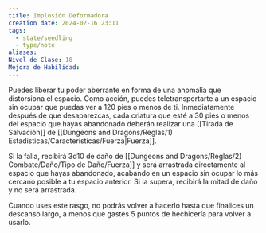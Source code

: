 ```yaml
---
title: Implosión Deformadora
creation date: 2024-02-16 23:11
tags:
  - state/seedling
  - type/note
aliases: 
Nivel de Clase: 18
Mejora de Habilidad:
---
```

Puedes liberar tu poder aberrante en forma de una anomalía que distorsiona el espacio. Como
acción, puedes teletransportarte a un espacio sin ocupar que puedas ver a 120 pies o menos de ti.
Inmediatamente después de que desaparezcas, cada criatura que esté a 30 pies o menos del espacio que hayas abandonado deberán realizar una [[Tirada de Salvación]] de [[Dungeons and Dragons/Reglas/1) Estadisticas/Características/Fuerza|Fuerza]].

Si la falla, recibirá 3d10 de daño de [[Dungeons and Dragons/Reglas/2) Combate/Daño/Tipo de Daño/Fuerza]] y será arrastrada directamente al espacio que hayas
abandonado, acabando en un espacio sin ocupar lo más cercano posible a tu espacio anterior. Si la supera, recibirá la mitad de daño y no será arrastrada.

Cuando uses este rasgo, no podrás volver a hacerlo hasta que finalices un descanso largo, a menos que gastes 5 puntos de hechicería para volver a usarlo.





